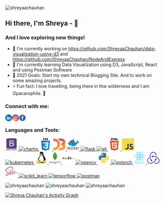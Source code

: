 <p align="left"> <img src="https://komarev.com/ghpvc/?username=shreyaachauhan&label=Profile%20views&color=0e75b6&style=flat" alt="shreyaachauhan" /> </p>

## Hi there, I'm Shreya - 👋
### And I love exploring new things!
-  🔭 I'm currently working on https://github.com/ShreyaaChauhan/data-visualization-using-d3 and https://github.com/ShreyaaChauhan/NodeAndExpress
-  🌱 I'm currently learning Data Visualization using D3, JavaScript, React and using Postman Software
-  🥅 2021 Goals: Start my own technical Blogging Site. And to work on some amazing projects. 
-  ⚡ Fun fact: I love travelling, being there in thw wilderness and I am Opacarophile. 🌇 

### Connect with me:
[<img align="left" alt="shreyaachauhan | LinkedIn" width="22px" src="Images/linkedin_logo_icon.svg" />](https://www.linkedin.com/in/shreya-chauhan-256092102/)
[<img align="left" alt="shreyaachauhan | Instagram" width="22px" src="Images/Instagram.png" />](https://www.instagram.com/___shreyachauhan___/)
[<img align="left" alt="shreyaachauhan | Instagram" width="22px" src="Images/facebook_icon-icons.svg" />](https://www.facebook.com/shreyachauhan13/)

<br />

### Languages and Tools:

<p align="left"> <a href="https://getbootstrap.com" target="_blank"> <img src="https://raw.githubusercontent.com/devicons/devicon/master/icons/bootstrap/bootstrap-plain-wordmark.svg" alt="bootstrap" width="40" height="40"/> </a> <a href="https://www.chartjs.org" target="_blank"> <img src="https://www.chartjs.org/media/logo-title.svg" alt="chartjs" width="40" height="40"/> </a> <a href="https://www.w3schools.com/css/" target="_blank"> <img src="https://raw.githubusercontent.com/devicons/devicon/master/icons/css3/css3-original-wordmark.svg" alt="css3" width="40" height="40"/> </a> <a href="https://d3js.org/" target="_blank"> <img src="https://raw.githubusercontent.com/devicons/devicon/master/icons/d3js/d3js-original.svg" alt="d3js" width="40" height="40"/> </a> <a href="https://www.docker.com/" target="_blank"> <img src="https://raw.githubusercontent.com/devicons/devicon/master/icons/docker/docker-original-wordmark.svg" alt="docker" width="40" height="40"/> </a> <a href="https://flask.palletsprojects.com/" target="_blank"> <img src="https://www.vectorlogo.zone/logos/pocoo_flask/pocoo_flask-icon.svg" alt="flask" width="40" height="40"/> </a> <a href="https://git-scm.com/" target="_blank"> <img src="https://www.vectorlogo.zone/logos/git-scm/git-scm-icon.svg" alt="git" width="40" height="40"/> </a> <a href="https://www.w3.org/html/" target="_blank"> <img src="https://raw.githubusercontent.com/devicons/devicon/master/icons/html5/html5-original-wordmark.svg" alt="html5" width="40" height="40"/> </a> <a href="https://developer.mozilla.org/en-US/docs/Web/JavaScript" target="_blank"> <img src="https://raw.githubusercontent.com/devicons/devicon/master/icons/javascript/javascript-original.svg" alt="javascript" width="40" height="40"/> </a> <a href="https://kubernetes.io" target="_blank"> <img src="https://www.vectorlogo.zone/logos/kubernetes/kubernetes-icon.svg" alt="kubernetes" width="40" height="40"/> </a> <a href="https://www.linux.org/" target="_blank"> <img src="https://raw.githubusercontent.com/devicons/devicon/master/icons/linux/linux-original.svg" alt="linux" width="40" height="40"/> </a> <a href="https://www.mongodb.com/" target="_blank"> <img src="https://raw.githubusercontent.com/devicons/devicon/master/icons/mongodb/mongodb-original-wordmark.svg" alt="mongodb" width="40" height="40"/> </a> <a href="https://nodejs.org" target="_blank"> <img src="https://raw.githubusercontent.com/devicons/devicon/master/icons/nodejs/nodejs-original-wordmark.svg" alt="nodejs" width="40" height="40"/> </a> <a href="https://opencv.org/" target="_blank"> <img src="https://www.vectorlogo.zone/logos/opencv/opencv-icon.svg" alt="opencv" width="40" height="40"/> </a> <a href="https://www.python.org" target="_blank"> <img src="https://raw.githubusercontent.com/devicons/devicon/master/icons/python/python-original.svg" alt="python" width="40" height="40"/> </a> <a href="https://pytorch.org/" target="_blank"> <img src="https://www.vectorlogo.zone/logos/pytorch/pytorch-icon.svg" alt="pytorch" width="40" height="40"/> </a> <a href="https://reactjs.org/" target="_blank"> <img src="https://raw.githubusercontent.com/devicons/devicon/master/icons/react/react-original-wordmark.svg" alt="react" width="40" height="40"/> </a> <a href="https://redux.js.org" target="_blank"> <img src="https://raw.githubusercontent.com/devicons/devicon/master/icons/redux/redux-original.svg" alt="redux" width="40" height="40"/> </a> <a href="https://sass-lang.com" target="_blank"> <img src="https://raw.githubusercontent.com/devicons/devicon/master/icons/sass/sass-original.svg" alt="sass" width="40" height="40"/> </a> <a href="https://scikit-learn.org/" target="_blank"> <img src="https://upload.wikimedia.org/wikipedia/commons/0/05/Scikit_learn_logo_small.svg" alt="scikit_learn" width="40" height="40"/> </a> <a href="https://www.tensorflow.org" target="_blank"> <img src="https://www.vectorlogo.zone/logos/tensorflow/tensorflow-icon.svg" alt="tensorflow" width="40" height="40"/> </a><a href="https://postman.com" target="_blank"> <img src="https://www.vectorlogo.zone/logos/getpostman/getpostman-icon.svg" alt="postman" width="40" height="40"/> </a> </p>


<p float="left">
  <img src="https://github-readme-stats.vercel.app/api/top-langs?username=shreyaachauhan&show_icons=true&locale=en&layout=compact" alt="shreyaachauhan" width="275" />
  <img src="https://github-readme-stats.vercel.app/api?username=shreyaachauhan&show_icons=true&locale=en"  alt="shreyaachauhan" width="275"/> 
  <img src="https://github-readme-streak-stats.herokuapp.com/?user=shreyaachauhan&" alt="shreyaachauhan" width="275"/>
</p>

<a href="https://github.com/ShreyaaChauhan/github-readme-activity-graph"><img alt="Shreya Chauhan's Activity Graph" src="https://activity-graph.herokuapp.com/graph?username=ShreyaaChauhan&bg_color=FFFFFF&color=000000&line=BA55D3&point=800080&hide_border=true" /></a>
